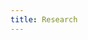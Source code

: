 ```yaml
---
title: Research
---
```


<head>
	<style>
    .project:hover {
      text-decoration: none;
    }

		.project-list {
      		overflow: hidden;
    	}
		.project {
			vertical-align: top;
			color: #111;
     	height: 100%;
      border-bottom: 1 solid grey;
		}
		.project h3 {
			margin-bottom: 0px;
		}
		.project p {
			color: grey;
		}
		.project-date {
			float: left;
			width: 10%;
			margin-top: 7px;
			margin-right: 1em;
		}
		.project-summary {
			float: left;
			width: 50%;
		}
		.project-thumbnail {
			float: right;
			width: 30%;
		}
		.project-thumbnail img {
			max-width: 100%;
		}
	</style>
</head>

# Research Agenda
_Last update: May 2nd, 2022_ 

## 1 Introduction
The development of Artificial Intelligence has been progressing at a rapid rate - between 2010 and 2022, there has been a 10 billion-fold increase in the compute used to train Machine Learning (ML) systems ([Sevilla et al., 2022](https://arxiv.org/abs/2202.05924)). During this period, there has also been a proliferation of national AI strategies, such as the 2017 Pan-Canadian Artificial Intelligence Strategy ([CIFAR, 2020](https://cifar.ca/wp-content/uploads/2020/11/AICan-2020-CIFAR-Pan-Canadian-AI-Strategy-Impact-Report.pdf)), and China's New Generation Artificial Intelligence Development Plan ([Webster, 2017](https://www.newamerica.org/cybersecurity-initiative/digichina/blog/full-translation-chinas-new-generation-artificial-intelligence-development-plan-2017/)). AI systems are increasingly being deployed across many domains, ranging from social media ([Kreps, 2020](https://www.cambridge.org/core/journals/journal-of-experimental-political-science/article/all-the-news-thats-fit-to-fabricate-aigenerated-text-as-a-tool-of-media-misinformation/40F27F0661B839FA47375F538C19FA59)) to protein folding ([Senior, 2020](https://www.nature.com/articles/s41586-019-1923-7.epdf?author_access_token=Z_KaZKDqtKzbE7Wd5HtwI9RgN0jAjWel9jnR3ZoTv0MCcgAwHMgRx9mvLjNQdB2TlQQaa7l420UCtGo8vYQ39gg8lFWR9mAZtvsN_1PrccXfIbc6e-tGSgazNL_XdtQzn1PHfy21qdcxV7Pw-k3htw%3D%3D)).

Given these developments, it is imperative that researchers and governments pay close attention to the possible risks from AI, such as algorithmic bias and the misuse of AI by malicious actors ([Dafoe, 2018](https://www.fhi.ox.ac.uk/wp-content/uploads/GovAI-Agenda.pdf)). At Epoch, we are particularly concerned about risks arising from **Transformative AI (TAI)** - AI systems that have the potential to have an effect on society as large as that of the industrial revolution ([Karnofsky, 2016](https://www.openphilanthropy.org/blog/some-background-our-views-regarding-advanced-artificial-intelligence)).

There are several reasons for our concern about TAI in particular: 
- **Extremely dual-use nature**: AI today can already be used in harmful ways
